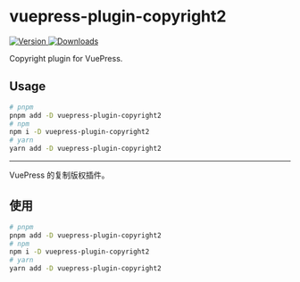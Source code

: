 # vuepress-plugin-copyright2

[![Version](https://img.shields.io/npm/v/vuepress-plugin-copyright2.svg?style=flat-square&logo=npm) ![Downloads](https://img.shields.io/npm/dm/vuepress-plugin-copyright2.svg?style=flat-square&logo=npm)](https://www.npmjs.com/package/vuepress-plugin-copyright2)

Copyright plugin for VuePress.

## Usage

```bash
# pnpm
pnpm add -D vuepress-plugin-copyright2
# npm
npm i -D vuepress-plugin-copyright2
# yarn
yarn add -D vuepress-plugin-copyright2
```

---

VuePress 的复制版权插件。

## 使用

```bash
# pnpm
pnpm add -D vuepress-plugin-copyright2
# npm
npm i -D vuepress-plugin-copyright2
# yarn
yarn add -D vuepress-plugin-copyright2
```
